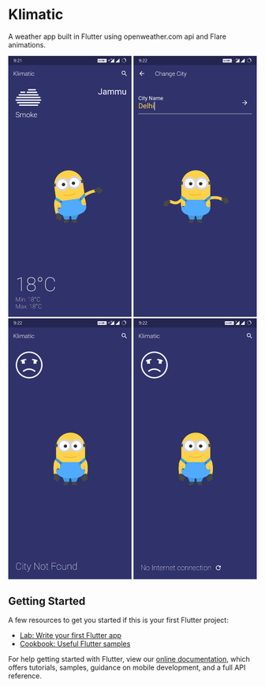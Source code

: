 # Klimatic

A weather app built in Flutter using openweather.com api and Flare animations.

<img src="screenshots/1.jpg" width=250/>

<img src="screenshots/2.jpg" width=250/>

<img src="screenshots/3.jpg" width=250/>

<img src="screenshots/4.jpg" width=250/>



## Getting Started

A few resources to get you started if this is your first Flutter project:

- [Lab: Write your first Flutter app](https://flutter.dev/docs/get-started/codelab)
- [Cookbook: Useful Flutter samples](https://flutter.dev/docs/cookbook)

For help getting started with Flutter, view our 
[online documentation](https://flutter.dev/docs), which offers tutorials, 
samples, guidance on mobile development, and a full API reference.

